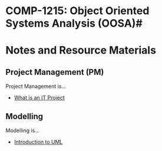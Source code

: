 # COMP-1215: Object Oriented Systems Analysis (OOSA)#

# Notes and Resource Materials #

## Project Management (PM)

Project Management is...

- [What is an IT Project](pages/OOSA-s01e01-What_is_an_IT_Project.md)


## Modelling

Modelling is...

- [Introduction to UML](pages/OOSA-s04e01-Intro_to_UML.md)
